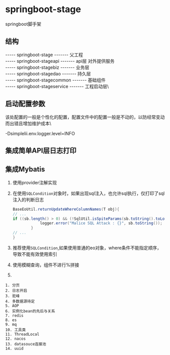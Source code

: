 # springboot-stage
springboot脚手架

## 结构
   ----- springboot-stage         ------- 父工程\
   ----- springboot-stageapi      ------- api层 对外提供服务 \
   ----- springboot-stagebiz      ------- 业务层\
   ----- springboot-stagedao      ------- 持久层\
   ----- springboot-stagecommon   ------- 基础组件\
   ----- springboot-stageservice  ------- 工程启动层\
   
## 启动配置参数
该处配置的一般是个性化的配置，配置文件中的配置一般是不动的，以防经常变动而出错且增加维护成本\

-Dsimplelii.env.logger.level=INFO



## 集成简单API层日志打印


## 集成Mybatis
1. 使用provider注解实现
2. 在使用```SQLCondition```对象时，如果出现sql注入，也允许sql执行，仅打印了sql注入的判断日志
      ```java 
      BaseEoUtil.returnUpdateWhereColumnNames(T obj){
     // ...
      if ((sb.length() > 0) && (!SqlUtil.isSpiteParams(sb.toString().toLowerCase()))) {
                  logger.error("Malice SQL Attack : {}", sb.toString());
              }
      // ...
      }
3. 推荐使用```SQLCondition```,如果使用普通的eo对象，where条件不能指定顺序，导致不能有效使用索引
4. 使用模糊查询，组件不进行%拼接







3. 

    1. 分页
    2. 日志开启
    3. 驼峰
    4. 多数据源待定
    5. AOP 
    6. 实例化bean的先后与关系
    7. redis
    8. es
    9. mq
    10. 工具类
    11. ThreadLocal
    12. nacos
    13. datasouce连接池
    14. uuid